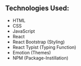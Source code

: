 ## Technologies Used:
- HTML
- CSS
- JavaScript
- React
- React Bootstrap (Styling)
- React Typist (Typing Function)
- Emotion (Themes)
- NPM (Package-Instillation)
